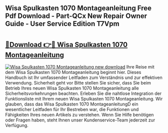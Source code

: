 ## Wisa Spulkasten 1070 Montageanleitung Free Pdf Download - Part-QCx New Repair Owner Guide - User Service Edition T7Vpm

# <h2><a href="http://df6icl.blite.top/?on=Wisa+Spulkasten+1070+Montageanleitung">🔗Download 👉🔴 Wisa Spulkasten 1070 Montageanleitung</a></h2>

[![Wisa Spulkasten 1070 Montageanleitung new download](https://i.imgur.com/lujVjoI.png)](http://df6icl.blite.top/?on=Wisa+Spulkasten+1070+Montageanleitung)
Ihre Reise mit dem Wisa Spulkasten 1070 Montageanleitung beginnt hier. Dieses Handbuch ist Ihr umfassender Leitfaden zum Verständnis und zur effektiven Verwendung. Sicherheit geht vor Bitte stellen Sie sicher, dass Sie beim Betrieb Ihres neuen Wisa Spulkasten 1070 Montageanleitung alle Sicherheitsvorkehrungen beachten. Erleben Sie die nahtlose Integration der Funktionsliste mit Ihrem neuen Wisa Spulkasten 1070 Montageanleitung. Wir glauben, dass das Wisa Spulkasten 1070 MontageanleitungD ein wesentlicher Leitfaden für Ihr Bestreben war, die Funktionen und Fähigkeiten Ihres neuen Artikels zu verstehen. Wenn Sie Hilfe benötigen oder Fragen haben, steht Ihnen unser Kundenservice-Team jederzeit zur Verfügung.
